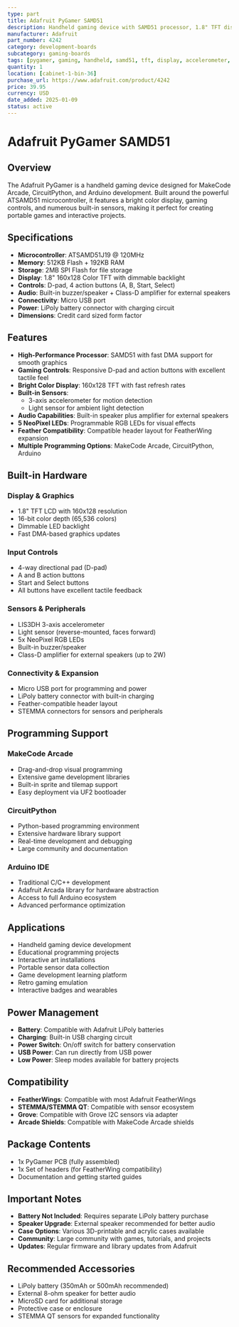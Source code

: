 ```yaml
---
type: part
title: Adafruit PyGamer SAMD51
description: Handheld gaming device with SAMD51 processor, 1.8" TFT display, D-pad, buttons, and built-in sensors
manufacturer: Adafruit
part_number: 4242
category: development-boards
subcategory: gaming-boards
tags: [pygamer, gaming, handheld, samd51, tft, display, accelerometer, light-sensor, speaker, neopixel, feather-compatible]
quantity: 1
location: [cabinet-1-bin-36]
purchase_url: https://www.adafruit.com/product/4242
price: 39.95
currency: USD
date_added: 2025-01-09
status: active
---
```


# Adafruit PyGamer SAMD51

## Overview

The Adafruit PyGamer is a handheld gaming device designed for MakeCode Arcade, CircuitPython, and Arduino development. Built around the powerful ATSAMD51 microcontroller, it features a bright color display, gaming controls, and numerous built-in sensors, making it perfect for creating portable games and interactive projects.

## Specifications

- **Microcontroller**: ATSAMD51J19 @ 120MHz
- **Memory**: 512KB Flash + 192KB RAM
- **Storage**: 2MB SPI Flash for file storage
- **Display**: 1.8" 160x128 Color TFT with dimmable backlight
- **Controls**: D-pad, 4 action buttons (A, B, Start, Select)
- **Audio**: Built-in buzzer/speaker + Class-D amplifier for external speakers
- **Connectivity**: Micro USB port
- **Power**: LiPoly battery connector with charging circuit
- **Dimensions**: Credit card sized form factor

## Features

- **High-Performance Processor**: SAMD51 with fast DMA support for smooth graphics
- **Gaming Controls**: Responsive D-pad and action buttons with excellent tactile feel
- **Bright Color Display**: 160x128 TFT with fast refresh rates
- **Built-in Sensors**:
  - 3-axis accelerometer for motion detection
  - Light sensor for ambient light detection
- **Audio Capabilities**: Built-in speaker plus amplifier for external speakers
- **5 NeoPixel LEDs**: Programmable RGB LEDs for visual effects
- **Feather Compatibility**: Compatible header layout for FeatherWing expansion
- **Multiple Programming Options**: MakeCode Arcade, CircuitPython, Arduino

## Built-in Hardware

### Display & Graphics
- 1.8" TFT LCD with 160x128 resolution
- 16-bit color depth (65,536 colors)
- Dimmable LED backlight
- Fast DMA-based graphics updates

### Input Controls
- 4-way directional pad (D-pad)
- A and B action buttons
- Start and Select buttons
- All buttons have excellent tactile feedback

### Sensors & Peripherals
- LIS3DH 3-axis accelerometer
- Light sensor (reverse-mounted, faces forward)
- 5x NeoPixel RGB LEDs
- Built-in buzzer/speaker
- Class-D amplifier for external speakers (up to 2W)

### Connectivity & Expansion
- Micro USB port for programming and power
- LiPoly battery connector with built-in charging
- Feather-compatible header layout
- STEMMA connectors for sensors and peripherals

## Programming Support

### MakeCode Arcade
- Drag-and-drop visual programming
- Extensive game development libraries
- Built-in sprite and tilemap support
- Easy deployment via UF2 bootloader

### CircuitPython
- Python-based programming environment
- Extensive hardware library support
- Real-time development and debugging
- Large community and documentation

### Arduino IDE
- Traditional C/C++ development
- Adafruit Arcada library for hardware abstraction
- Access to full Arduino ecosystem
- Advanced performance optimization

## Applications

- Handheld gaming device development
- Educational programming projects
- Interactive art installations
- Portable sensor data collection
- Game development learning platform
- Retro gaming emulation
- Interactive badges and wearables

## Power Management

- **Battery**: Compatible with Adafruit LiPoly batteries
- **Charging**: Built-in USB charging circuit
- **Power Switch**: On/off switch for battery conservation
- **USB Power**: Can run directly from USB power
- **Low Power**: Sleep modes available for battery projects

## Compatibility

- **FeatherWings**: Compatible with most Adafruit FeatherWings
- **STEMMA/STEMMA QT**: Compatible with sensor ecosystem
- **Grove**: Compatible with Grove I2C sensors via adapter
- **Arcade Shields**: Compatible with MakeCode Arcade shields

## Package Contents

- 1x PyGamer PCB (fully assembled)
- 1x Set of headers (for FeatherWing compatibility)
- Documentation and getting started guides

## Important Notes

- **Battery Not Included**: Requires separate LiPoly battery purchase
- **Speaker Upgrade**: External speaker recommended for better audio
- **Case Options**: Various 3D-printable and acrylic cases available
- **Community**: Large community with games, tutorials, and projects
- **Updates**: Regular firmware and library updates from Adafruit

## Recommended Accessories

- LiPoly battery (350mAh or 500mAh recommended)
- External 8-ohm speaker for better audio
- MicroSD card for additional storage
- Protective case or enclosure
- STEMMA QT sensors for expanded functionality
